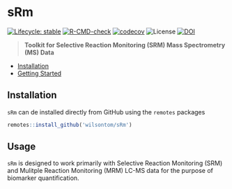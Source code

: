 # sRm

 [![Lifecycle: stable](https://img.shields.io/badge/lifecycle-stable-brightgreen.svg)](https://www.tidyverse.org/lifecycle/#stable) [![R-CMD-check](https://github.com/wilsontom/sRm/actions/workflows/R-CMD-check.yaml/badge.svg)](https://github.com/wilsontom/sRm/actions/workflows/R-CMD-check.yaml) [![codecov](https://codecov.io/gh/wilsontom/sRm/branch/master/graph/badge.svg)](https://codecov.io/gh/wilsontom/sRm) ![License](https://img.shields.io/badge/license-GNU%20GPL%20v3.0-blue.svg "GNU GPL v3.0") [![DOI](https://zenodo.org/badge/DOI/10.5281/zenodo.3373823.svg)](https://doi.org/10.5281/zenodo.3373823)

> __Toolkit for Selective Reaction Monitoring (SRM) Mass Spectrometry (MS) Data__

* [Installation](#installation)
* [Getting Started](#getting-started)

## Installation

`sRm` can de installed directly from GitHub using the `remotes` packages

```r
remotes::install_github('wilsontom/sRm')
```

## Usage

`sRm` is designed to work primarily with Selective Reaction Monitoring (SRM) and Mulitple Reaction Monitoring (MRM) LC-MS data for the purpose of biomarker quantification. 








